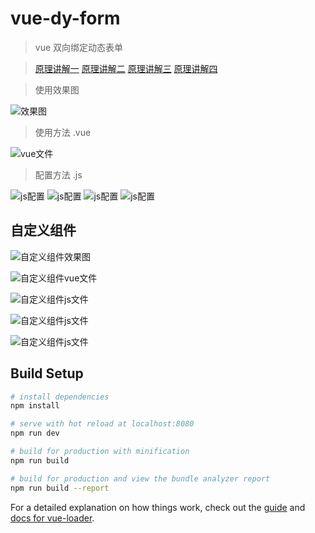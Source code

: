 # vue-dy-form

> vue 双向绑定动态表单

> [原理讲解一](https://mp.weixin.qq.com/s?__biz=MzIwNjc5ODA1Mw==&mid=2247484036&idx=1&sn=13bfaf51533bb5b0e7d448a2f7a8ab60&chksm=971d6f0ea06ae618fb65b414ac2733feb76fb02fe71a74891d4165cd6c8b56ab0f28b9d53fff&token=181237259&lang=zh_CN#rd)
> [原理讲解二](https://mp.weixin.qq.com/s?__biz=MzIwNjc5ODA1Mw==&mid=2247484043&idx=1&sn=34c2bd62cbb2e2e89667aab9e74e4418&chksm=971d6f01a06ae617990b7c367547a6bd2b08df72f75ddfd775ff817b2091a5812dd53d8a01c7&token=181237259&lang=zh_CN#rd)
> [原理讲解三](https://mp.weixin.qq.com/s?__biz=MzIwNjc5ODA1Mw==&mid=2247484050&idx=1&sn=3a1d6ef251e74063e2658577374f6edb&chksm=971d6f18a06ae60eb6446021b76f5bb138094e9b66eb181917612ffd1055e1542c0c89a15b79&token=181237259&lang=zh_CN#rd)
> [原理讲解四](https://mp.weixin.qq.com/s?__biz=MzIwNjc5ODA1Mw==&mid=2247484061&idx=1&sn=a4bd911675b0fc3a90dfc4d451e0f42b&chksm=971d6f17a06ae601d4fcbc8a0c3a35010c36ce0ca3983fd0d63d5ab4a4056cc4da945cdc31fd&token=181237259&lang=zh_CN#rd)

> 使用效果图

![效果图](./assets/xiaoguotu.jpg)

> 使用方法 .vue

![vue文件](./assets/helloworld-vue.jpg)

> 配置方法 .js

![js配置](./assets/helloworld-js-1.jpg)
![js配置](./assets/helloworld-js-2.jpg)
![js配置](./assets/helloworld-js-3.jpg)
![js配置](./assets/helloworld-js-4.jpg)

## 自定义组件

  ![自定义组件效果图](./assets/my1.jpg)

  ![自定义组件vue文件](./assets/my2.jpg)

  ![自定义组件js文件](./assets/my3.jpg)

  ![自定义组件js文件](./assets/my4.jpg)

  ![自定义组件js文件](./assets/my5.jpg)

## Build Setup

``` bash
# install dependencies
npm install

# serve with hot reload at localhost:8080
npm run dev

# build for production with minification
npm run build

# build for production and view the bundle analyzer report
npm run build --report
```

For a detailed explanation on how things work, check out the [guide](http://vuejs-templates.github.io/webpack/) and [docs for vue-loader](http://vuejs.github.io/vue-loader).

